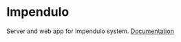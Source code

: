 Impendulo
=======

Server and web app for Impendulo system.
[Documentation](http://godoc.org/github.com/godfried/impendulo "Godoc Documentation")
